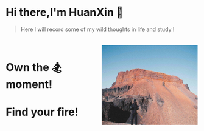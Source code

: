 # Hi there,I'm HuanXin 👏

> Here I will record some of my wild thoughts in life and study !
<div style="display: grid; grid-template-columns: 1fr 1fr; align-items: center; width:100%; height:250px;">
    <div id="introduction" style="margin-right: 20px;">
        <h1><span><span>Own the 🏂 moment!</span></span></h1>
        <h1><span><span>Find your fire!</span></span></h1>
    </div>
    <img src="https://github.com/HuanXin-Chen/HuanXin-Chen/raw/main/me.jpg" style="height:210px;"  alt="Me"/>
</div>